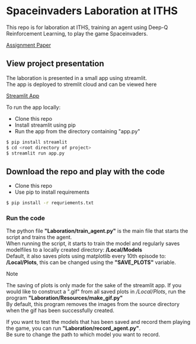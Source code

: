 # Spaceinvaders Laboration at ITHS
This repo is for laboration at ITHS, training an agent using Deep-Q Reinforcement Learning, to play the game Spaceinvaders.

[Assignment Paper]("https://github.com/Crudeerz/atari_spaceinvaders_iths/blob/main/Laboration/Assignment/Laboration_Djupinl%C3%A4rning_HT24.pdf")

## View project presentation
The laboration is presented in a small app using streamlit.  
The app is deployed to stremlit cloud and can be viewed here  

[Streamlit App](https://atarispaceinvadersiths-gbtruuur5cipwykf6mhw7z.streamlit.app/)  

To run the app locally: 
- Clone this repo
- Install streamlit using pip
- Run the app from the directory containing "app.py" 

```bash
$ pip install streamlit
$ cd <root directory of project>
$ streamlit run app.py
```

## Download the repo and play with the code

- Clone this repo 
- Use pip to install requirements

 ```bash 
 $ pip install -r requriements.txt
 ```

### Run the code
The python file **"Laboration/train_agent.py"** is the main file that starts the script and trains the agent.   
When running the script, it starts to train the model and regularly saves modelfiles to a locally created directory: **/Local/Models**  
Default, it also saves plots using matplotlib every 10th episode to: **/Local/Plots**, this can be changed using the **"SAVE_PLOTS"** variable.


> [!NOTE]
> The saving of plots is only made for the sake of the streamlit app.
> If you would like to construct a ".gif" from all saved plots in */Local/Plots*, run the program **"Laboration/Resources/make_gif.py"**  
> By default, this program removes the images from the source directory when the gif has been successfully created.

If you want to test the models that has been saved and record them playing the game, you can run **"Laboration/record_agent.py"**.  
Be sure to change the path to which model you want to record.
